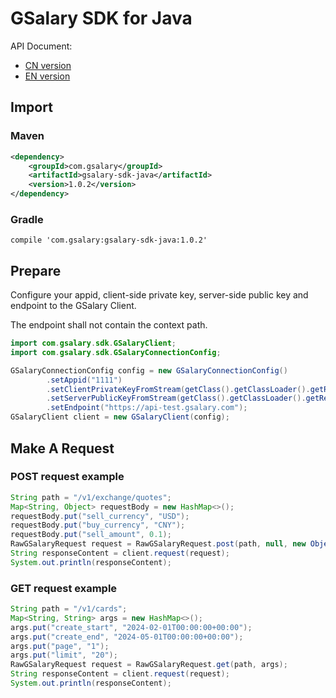 # GSalary SDK for Java

API Document:

- [CN version](https://api.gsalary.com/doc/index.html?lang=cn)
- [EN version](https://api.gsalary.com/doc/index.html?lang=en)

## Import

### Maven
```xml
<dependency>
    <groupId>com.gsalary</groupId>
    <artifactId>gsalary-sdk-java</artifactId>
    <version>1.0.2</version>
</dependency>
```

### Gradle

```text
compile 'com.gsalary:gsalary-sdk-java:1.0.2'
```

## Prepare

Configure your appid, client-side private key, server-side public key and endpoint to the GSalary Client.

The endpoint shall not contain the context path.
```java
import com.gsalary.sdk.GSalaryClient;
import com.gsalary.sdk.GSalaryConnectionConfig;

GSalaryConnectionConfig config = new GSalaryConnectionConfig()
        .setAppid("1111")
        .setClientPrivateKeyFromStream(getClass().getClassLoader().getResourceAsStream("test-private.pem"))
        .setServerPublicKeyFromStream(getClass().getClassLoader().getResourceAsStream("test-public.pem"))
        .setEndpoint("https://api-test.gsalary.com");
GSalaryClient client = new GSalaryClient(config);
```

## Make A Request

### POST request example

```java
String path = "/v1/exchange/quotes";
Map<String, Object> requestBody = new HashMap<>();
requestBody.put("sell_currency", "USD");
requestBody.put("buy_currency", "CNY");
requestBody.put("sell_amount", 0.1);
RawGSalaryRequest request = RawGSalaryRequest.post(path, null, new ObjectMapper().writeValueAsString(requestBody));
String responseContent = client.request(request);
System.out.println(responseContent);
```

### GET request example

```java
String path = "/v1/cards";
Map<String, String> args = new HashMap<>();
args.put("create_start", "2024-02-01T00:00:00+00:00");
args.put("create_end", "2024-05-01T00:00:00+00:00");
args.put("page", "1");
args.put("limit", "20");
RawGSalaryRequest request = RawGSalaryRequest.get(path, args);
String responseContent = client.request(request);
System.out.println(responseContent);
```
